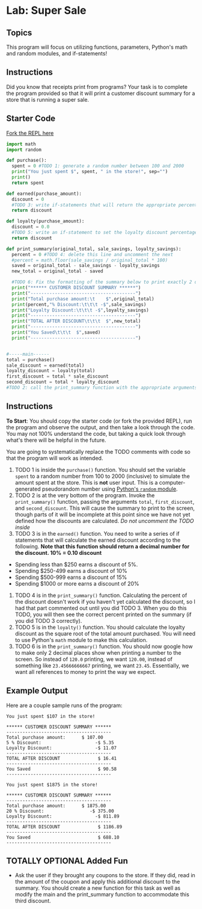 # Lab: Super Sale

## Topics
This program will focus on utilizing functions, parameters, Python's math and random modules, and if-statements!

## Instructions
Did you know that receipts print from programs? Your task is to complete the program provided so that it will print a customer discount summary for a store that is running a super sale.

## Starter Code
[Fork the REPL here](https://repl.it/MgBr/5)

```python
import math
import random

def purchase():
  spent = 0 #TODO 1: generate a random number between 100 and 2000
  print("You just spent $", spent, " in the store!", sep="")
  print()
  return spent

def earned(purchase_amount):
  discount = 0
  #TODO 3: write if-statements that will return the appropriate percentage discount
  return discount

def loyalty(purchase_amount):
  discount = 0.0
  #TODO 5: write an if-statement to set the loyalty discount percentage
  return discount

def print_summary(original_total, sale_savings, loyalty_savings):
  percent = 0 #TODO 4: delete this line and uncomment the next
  #percent = math.floor(sale_savings / original_total * 100)
  saved = original_total - sale_savings - loyalty_savings
  new_total = original_total - saved

  #TODO 6: Fix the formatting of the summary below to print exactly 2 decimal places for each number
  print("****** CUSTOMER DISCOUNT SUMMARY ******")
  print("---------------------------------------")
  print("Total purchase amount:\t    $",original_total)
  print(percent,"% Discount:\t\t\t -$",sale_savings)
  print("Loyalty Discount:\t\t\t -$",loyalty_savings)
  print("---------------------------------------")
  print("TOTAL AFTER DISCOUNT\t\t\t  $",new_total)
  print("---------------------------------------")
  print("You Saved\t\t\t  $",saved)
  print("---------------------------------------")


#-----main------
total = purchase()
sale_discount = earned(total)
loyalty_discount = loyalty(total)
first_discount = total * sale_discount
second_discount = total * loyalty_discount
#TODO 2: call the print_summary function with the appropriate arguments
```

## Instructions
**To Start**: You should copy the starter code (or fork the provided REPL), run the program and observe the output, and then take a look through the code. You may not 100% understand the code, but taking a quick look through what's there will be helpful in the future.

You are going to systematically replace the TODO comments with code so that the program will work as intended.

1. TODO 1 is inside the `purchase()` function. You should set the variable `spent` to a random number from 100 to 2000 (inclusive) to simulate the amount spent at the store. This is **not** user input. This is a computer-generated pseudorandom number using [Python's `random` module](https://docs.python.org/3/library/random.html).
1. TODO 2 is at the very bottom of the program. Invoke the `print_summary()` function, passing the arguments `total`, `first_discount`, and `second_discount`. This will cause the summary to print to the screen, though parts of it will be incomplete at this point since we have not yet defined how the discounts are calculated. _Do not uncomment the TODO inside_
1. TODO 3 is in the `earned()` function. You need to write a series of if statements that will calculate the earned discount according to the following. **Note that this function should return a decimal number for the discount. 10% = 0.10 discount**
  - Spending less than $250 earns a discount of 5%.
  - Spending $250-499 earns a discount of 10%
  - Spending $500-999 earns a discount of 15%
  - Spending $1000 or more earns a discount of 20%
1. TODO 4 is in the `print_summary()` function. Calculating the percent of the discount doesn't work if you haven't yet calculated the discount, so I had that part commented out until you did TODO 3. When you do this TODO, you will then see the correct percent printed on the summary (if you did TODO 3 correctly).
1. TODO 5 is in the `loyalty()` function. You should calculate the loyalty discount as the square root of the total amount purchased. You will need to use Python's `math` module to make this calculation.
1. TODO 6 is in the `print_summary()` function. You should now google how to make only 2 decimal places show when printing a number to the screen. So instead of `120.0` printing, we want `120.00`, instead of something like `23.45666666667` printing, we want `23.45`. Essentially, we want all references to money to print the way we expect.

## Example Output
Here are a couple sample runs of the program:
```
You just spent $107 in the store!

****** CUSTOMER DISCOUNT SUMMARY ******
---------------------------------------
Total purchase amount:	    $ 107.00
5 % Discount:			         -$ 5.35
Loyalty Discount:			     -$ 11.07
---------------------------------------
TOTAL AFTER DISCOUNT			  $ 16.41
---------------------------------------
You Saved			              $ 90.58
---------------------------------------
```

```
You just spent $1875 in the store!

****** CUSTOMER DISCOUNT SUMMARY ******
---------------------------------------
Total purchase amount:	    $ 1875.00
20 % Discount:			       -$ 375.00
Loyalty Discount:			     -$ 811.89
---------------------------------------
TOTAL AFTER DISCOUNT			  $ 1186.89
---------------------------------------
You Saved			              $ 688.10
---------------------------------------
```

## TOTALLY OPTIONAL Added Fun
- Ask the user if they brought any coupons to the store. If they did, read in the amount of the coupon and apply this additional discount to the summary. You should create a new function for this task as well as modify the main and the print_summary function to accommodate this third discount.

